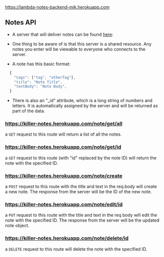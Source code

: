 https://lambda-notes-backend-mjk.herokuapp.com

## Notes API

- A server that will deliver notes can be found [here](https://killer-notes.herokuapp.com):

- One thing to be aware of is that this server is a shared resource. Any notes you enter will be viewable to everyone who connects to the server.

- A note has this basic format:

```js
  {
    "tags": ["tag", "otherTag"],
    "title": "Note Title",
    "textBody": "Note Body",
  }
```

- There is also an "\_id" attribute, which is a long string of numbers and letters. It is automatically assigned by the server and will be returned as part of the data.

### https://killer-notes.herokuapp.com/note/get/all

a `GET` request to this route will return a list of all the notes.

### https://killer-notes.herokuapp.com/note/get/id

a `GET` request to this route (with "id" replaced by the note ID) will return the note with the specified ID.

### https://killer-notes.herokuapp.com/note/create

a `POST` request to this route with the title and text in the req.body will create a new note. The response from the server will be the ID of the new note.

### https://killer-notes.herokuapp.com/note/edit/id

a `PUT` request to this route with the title and text in the req body will edit the note with the specified ID. The response from the server will be the updated note object.

### https://killer-notes.herokuapp.com/note/delete/id

a `DELETE` request to this route will delete the note with the specified ID.
